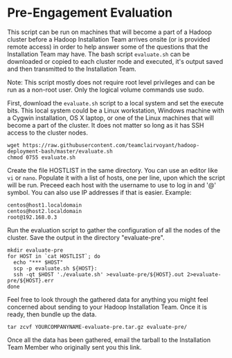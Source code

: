 # Pre-Engagement Evaluation

This script can be run on machines that will become a part of a Hadoop cluster before a Hadoop Installation Team arrives onsite (or is provided remote access) in order to help answer some of the questions that the Installation Team may have.  The bash script `evaluate.sh` can be downloaded or copied to each cluster node and executed, it's output saved and then transmitted to the Installation Team.

Note: This script mostly does not require root level privileges and can be run as a non-root user.  Only the logical volume commands use sudo.

First, download the `evaluate.sh` script to a local system and set the execute bits.  This local system could be a Linux workstation, Windows machine with a Cygwin installation, OS X laptop, or one of the Linux machines that will become a part of the cluster.  It does not matter so long as it has SSH access to the cluster nodes.
```
wget https://raw.githubusercontent.com/teamclairvoyant/hadoop-deployment-bash/master/evaluate.sh
chmod 0755 evaluate.sh
```

Create the file HOSTLIST in the same directory.  You can use an editor like `vi` or `nano`.  Populate it with a list of hosts, one per line, upon which the script will be run.  Preceed each host with the username to use to log in and '@' symbol.  You can also use IP addresses if that is easier.  Example:
```
centos@host1.localdomain
centos@host2.localdomain
root@192.168.0.3
```

Run the evaluation script to gather the configuration of all the nodes of the cluster.  Save the output in the directory "evaluate-pre".
```
mkdir evaluate-pre
for HOST in `cat HOSTLIST`; do
  echo "*** $HOST"
  scp -p evaluate.sh ${HOST}:
  ssh -qt $HOST './evaluate.sh' >evaluate-pre/${HOST}.out 2>evaluate-pre/${HOST}.err
done
```

Feel free to look through the gathered data for anything you might feel concerned about sending to your Hadoop Installation Team.  Once it is ready, then bundle up the data.
```
tar zcvf YOURCOMPANYNAME-evaluate-pre.tar.gz evaluate-pre/
```

Once all the data has been gathered, email the tarball to the Installation Team Member who originally sent you this link.
